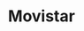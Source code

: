 ---
title: "Movistar"
url: /ciudad-guayana-puerto-ordaz/movistar-avenida-las-americas/
shop: teléfono móvil
---